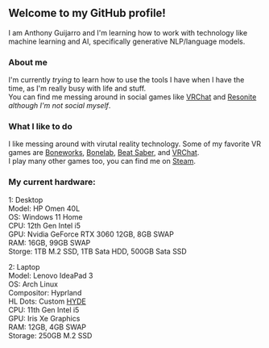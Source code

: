 ## Welcome to my GitHub profile!
I am Anthony Guijarro and I'm learning how to work with technology like machine learning and AI, specifically generative NLP/language models.

### About me
I'm currently *trying* to learn how to use the tools I have when I have the time, as I'm really busy with life and stuff.\
You can find me messing around in social games like [VRChat][vrc] and [Resonite][neos] *although I'm not social myself*.

### What I like to do
I like messing around with virutal reality technology. Some of my favorite VR games are [Boneworks][slz], [Bonelab][slz], [Beat Saber][bs], and [VRChat][vrchat].\
I play many other games too, you can find me on [Steam].

### My current hardware:
1: Desktop\
Model: HP Omen 40L\
OS: Windows 11 Home\
CPU: 12th Gen Intel i5\
GPU: Nvidia GeForce RTX 3060 12GB, 8GB SWAP\
RAM: 16GB, 99GB SWAP\
Storge: 1TB M.2 SSD, 1TB Sata HDD, 500GB Sata SSD

2: Laptop\
Model: Lenovo IdeaPad 3\
OS: Arch Linux\
Compositor: Hyprland\
HL Dots: Custom [HYDE](https://github.com/prasanthrangan/hyprdots)\
CPU: 11th Gen Intel i5\
GPU: Iris Xe Graphics\
RAM: 12GB, 4GB SWAP\
Storage: 250GB M.2 SSD

<!--
Shortcuts for links.
-->
[vrc]: https://anthonyg5005.github.io/vrchat.html "My VRChat profile"
[twt]: https://twitter.com/messages/compose?recipient_id=1167957172656988165 "Direct Message me on Twitter"
[vrchat]: https://hello.vrchat.com "Learn more about VRChat"
[bs]: https://beatsaber.com "Learn more about Beat Saber"
[slz]: https://stresslevelzero.com "Learn more about Boneworks and Bonelab on Stress Level Zero's website"
[discord]: https://discord.com/users/419377737149710346 "Link to my Discord profile"
[steam]: https://steamcommunity.com/id/Anthonyg5005 "My Steam account"
[neos]: https://resonite.com/ "Learn more about Resonite"
